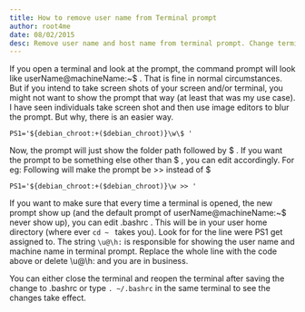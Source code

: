 ```yaml
---
title: How to remove user name from Terminal prompt
author: root4me
date: 08/02/2015
desc: Remove user name and host name from terminal prompt. Change terminal prompt in ubuntu
---
```


If you open a terminal and look at the prompt, the command prompt will look like userName@machineName:~$ . That is fine in normal circumstances. But if you intend to take screen shots of your screen and/or terminal, you might not want to show the prompt that way (at least that was my use case). I have seen individuals take screen shot and then use image editors to blur the prompt. But why, there is an easier way.

	PS1='${debian_chroot:+($debian_chroot)}\w\$ '  

Now, the prompt will just show the folder path followed by $ . If you want the prompt to be something else other than $ , you can edit accordingly. For eg: Following will make the prompt be >> instead of $  

	PS1='${debian_chroot:+($debian_chroot)}\w >> '  

If you want to make sure that every time a terminal is opened, the new prompt show up (and the default prompt of userName@machineName:~$ never show up), you can edit .bashrc . This will be in your user home directory (where ever `cd ~ ` takes you). Look for for the line were PS1 get assigned to. The string ` \u@\h: ` is responsible for showing the user name and machine name in terminal prompt. Replace the whole line with the code above or delete \u@\h: and you are in business.  

You can either close the terminal and reopen the terminal after saving the change to .bashrc or type ` . ~/.bashrc ` in the same terminal to see the changes take effect.  




